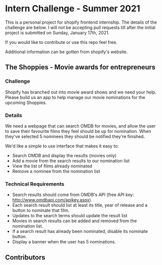 # Intern Challenge - Summer 2021

This is a personal project for shopify frontend internship. The details of the challenge are below. I will not be accepting pull requests till after the initial project is submitted on Sunday, January 17th, 2021. 

If you would like to contribute or use this repo feel free. 

Additional information can be gotten from shopify's website. 

## The Shoppies - Movie awards for entrepreneurs

### Challenge

Shopify has branched out into movie award shows and we need your help. 
Please build us an app to help manage our movie nominations for the upcoming Shoppies.

### Details 

We need a webpage that can search OMDB for movies, and allow the user to save their favourite films they feel should be up for nomination. When they've selected 5 nominees they should be notified they're finished.

We'd like a simple to use interface that makes it easy to:
 + Search OMDB and display the results (movies only)
 + Add a movie from the search results to our nomination list
 + View the list of films already nominated
 + Remove a nominee from the nomination list


### Technical Requirements

+ Search results should come from OMDB's API (free API key: http://www.omdbapi.com/apikey.aspx).
+ Each search result should list at least its title, year of release and a button to nominate that film.
+ Updates to the search terms should update the result list
+ Movies in search results can be added and removed from the nomination list.
+ If a search result has already been nominated, disable its nominate button.
+ Display a banner when the user has 5 nominations.


## Contributors

